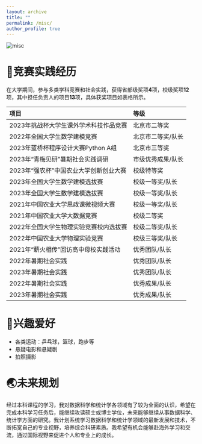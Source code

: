 ```yaml
---
layout: archive
title: ""
permalink: /misc/
author_profile: true
---
```


![misc](D:\UserData\Desktop\misc.png)

# 👥竞赛实践经历

在大学期间，参与多类学科竞赛和社会实践，获得省部级奖项**4**项，校级奖项**12**项，其中担任负责人的项目**13**项，具体获奖项目如表格所示。

| **项目**                               | **等级**          |
| :------------------------------------- | :---------------- |
| 2023年挑战杯大学生课外学术科技作品竞赛 | 北京市二等奖      |
| 2022年全国大学生数学建模竞赛           | 北京市二等奖/队长 |
| 2023年蓝桥杯程序设计大赛Python A组     | 北京市三等奖      |
| 2023年“青梅见研”暑期社会实践调研       | 市级优秀成果/队长 |
| 2023年“强农杯”中国农业大学创新创业大赛 | 校级特等奖        |
| 2023年全国大学生数学建模选拔赛         | 校级一等奖/队长   |
| 2023年全国大学生数学建模选拔赛         | 校级一等奖/队长   |
| 2021年中国农业大学思政课微视频大赛     | 校级一等奖/队长   |
| 2021年中国农业大学大数据竞赛           | 校级二等奖        |
| 2022年全国大学生物理实验竞赛校内选拔赛 | 校级二等奖/队长   |
| 2022年中国农业大学物理实验竞赛         | 校级三等奖/队长   |
| 2021年“薪火相传”回访高中母校实践活动   | 优秀团队/队长     |
| 2022年暑期社会实践                     | 优秀团队/队长     |
| 2023年暑期社会实践                     | 优秀团队/队长     |
| 2022年暑期社会实践                     | 优秀成果/队长     |
| 2023年暑期社会实践                     | 优秀成果/队长     |


🏓兴趣爱好
===
* 各类运动：乒乓球，篮球，跑步等
* 悬疑电影和悬疑剧
* 拍照摄影

🌏未来规划
===

经过本科课程的学习，我对数据科学和统计学各领域有了较为全面的认识，希望在完成本科学习任务后，能继续攻读硕士或博士学位，未来能够继续从事数据科学、统计学方面的研究。我计划系统学习数据科学和统计学领域的最新发展和技术，不断拓宽自己的专业视野，培养综合科研素质。我希望有机会能够赴海外学习和交流，通过国际视野来促进个人和专业上的成长。

